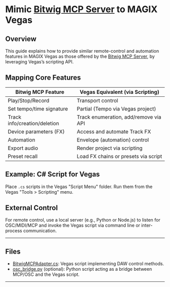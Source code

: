 # Mimic [Bitwig MCP Server](https://github.com/WeModulate/bitwig-mcp-server#readme) to MAGIX Vegas

## Overview

This guide explains how to provide similar remote-control and automation features in MAGIX Vegas as those offered by the [Bitwig MCP Server](https://github.com/WeModulate/bitwig-mcp-server#readme), by leveraging Vegas’s scripting API.

## Mapping Core Features

| Bitwig MCP Feature              | Vegas Equivalent (via Scripting)          |
|---------------------------------|-------------------------------------------|
| Play/Stop/Record                | Transport control                         |
| Set tempo/time signature        | Partial (Tempo via Vegas project)         |
| Track info/creation/deletion    | Track enumeration, add/remove via API     |
| Device parameters (FX)          | Access and automate Track FX              |
| Automation                     | Envelope (automation) control             |
| Export audio                    | Render project via scripting              |
| Preset recall                   | Load FX chains or presets via script      |

## Example: C# Script for Vegas

Place `.cs` scripts in the Vegas "Script Menu" folder. Run them from the Vegas "Tools > Scripting" menu.

## External Control

For remote control, use a local server (e.g., Python or Node.js) to listen for OSC/MIDI/MCP and invoke the Vegas script via command line or inter-process communication.

---

## Files

- [BitwigMCPAdapter.cs](https://github.com/MarcoRavich/VEGAS-AI-control/blob/main/BitwigMCPAdapter.cs): Vegas script implementing DAW control methods.
- [osc_bridge.py](https://github.com/MarcoRavich/VEGAS-AI-control/blob/main/osc_bridge.py) (optional): Python script acting as a bridge between MCP/OSC and the Vegas script.

---
